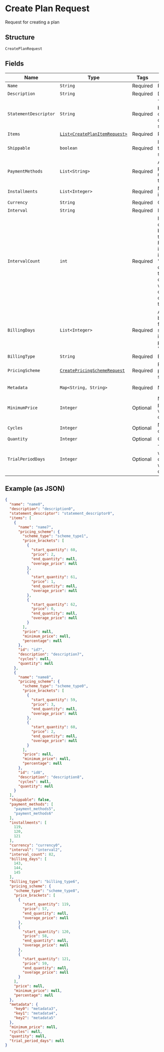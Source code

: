 
# Create Plan Request

Request for creating a plan

## Structure

`CreatePlanRequest`

## Fields

| Name | Type | Tags | Description | Getter | Setter |
|  --- | --- | --- | --- | --- | --- |
| `Name` | `String` | Required | Plan's name | String getName() | setName(String name) |
| `Description` | `String` | Required | Description | String getDescription() | setDescription(String description) |
| `StatementDescriptor` | `String` | Required | Text that will be printed on the credit card's statement | String getStatementDescriptor() | setStatementDescriptor(String statementDescriptor) |
| `Items` | [`List<CreatePlanItemRequest>`](/doc/models/create-plan-item-request.md) | Required | Plan items | List<CreatePlanItemRequest> getItems() | setItems(List<CreatePlanItemRequest> items) |
| `Shippable` | `boolean` | Required | Indicates if the plan is shippable | boolean getShippable() | setShippable(boolean shippable) |
| `PaymentMethods` | `List<String>` | Required | Allowed payment methods for the plan | List<String> getPaymentMethods() | setPaymentMethods(List<String> paymentMethods) |
| `Installments` | `List<Integer>` | Required | Number of installments | List<Integer> getInstallments() | setInstallments(List<Integer> installments) |
| `Currency` | `String` | Required | Currency | String getCurrency() | setCurrency(String currency) |
| `Interval` | `String` | Required | Interval | String getInterval() | setInterval(String interval) |
| `IntervalCount` | `int` | Required | Interval counts between two charges. For instance, if the interval is 'month' and count is 2, the customer will be charged once every two months. | int getIntervalCount() | setIntervalCount(int intervalCount) |
| `BillingDays` | `List<Integer>` | Required | Allowed billings days for the subscription, in case the plan type is 'exact_day' | List<Integer> getBillingDays() | setBillingDays(List<Integer> billingDays) |
| `BillingType` | `String` | Required | Billing type | String getBillingType() | setBillingType(String billingType) |
| `PricingScheme` | [`CreatePricingSchemeRequest`](/doc/models/create-pricing-scheme-request.md) | Required | Plan's pricing scheme | CreatePricingSchemeRequest getPricingScheme() | setPricingScheme(CreatePricingSchemeRequest pricingScheme) |
| `Metadata` | `Map<String, String>` | Required | Metadata | Map<String, String> getMetadata() | setMetadata(Map<String, String> metadata) |
| `MinimumPrice` | `Integer` | Optional | Minimum price that will be charged | Integer getMinimumPrice() | setMinimumPrice(Integer minimumPrice) |
| `Cycles` | `Integer` | Optional | Number of cycles | Integer getCycles() | setCycles(Integer cycles) |
| `Quantity` | `Integer` | Optional | Quantity | Integer getQuantity() | setQuantity(Integer quantity) |
| `TrialPeriodDays` | `Integer` | Optional | Trial period, where the customer will not be charged. | Integer getTrialPeriodDays() | setTrialPeriodDays(Integer trialPeriodDays) |

## Example (as JSON)

```json
{
  "name": "name0",
  "description": "description0",
  "statement_descriptor": "statement_descriptor0",
  "items": [
    {
      "name": "name7",
      "pricing_scheme": {
        "scheme_type": "scheme_type1",
        "price_brackets": [
          {
            "start_quantity": 60,
            "price": 2,
            "end_quantity": null,
            "overage_price": null
          },
          {
            "start_quantity": 61,
            "price": 1,
            "end_quantity": null,
            "overage_price": null
          },
          {
            "start_quantity": 62,
            "price": 0,
            "end_quantity": null,
            "overage_price": null
          }
        ],
        "price": null,
        "minimum_price": null,
        "percentage": null
      },
      "id": "id7",
      "description": "description7",
      "cycles": null,
      "quantity": null
    },
    {
      "name": "name8",
      "pricing_scheme": {
        "scheme_type": "scheme_type0",
        "price_brackets": [
          {
            "start_quantity": 59,
            "price": 3,
            "end_quantity": null,
            "overage_price": null
          },
          {
            "start_quantity": 60,
            "price": 2,
            "end_quantity": null,
            "overage_price": null
          }
        ],
        "price": null,
        "minimum_price": null,
        "percentage": null
      },
      "id": "id8",
      "description": "description8",
      "cycles": null,
      "quantity": null
    }
  ],
  "shippable": false,
  "payment_methods": [
    "payment_methods5",
    "payment_methods6"
  ],
  "installments": [
    119,
    120,
    121
  ],
  "currency": "currency0",
  "interval": "interval2",
  "interval_count": 82,
  "billing_days": [
    143,
    144,
    145
  ],
  "billing_type": "billing_type6",
  "pricing_scheme": {
    "scheme_type": "scheme_type8",
    "price_brackets": [
      {
        "start_quantity": 119,
        "price": 57,
        "end_quantity": null,
        "overage_price": null
      },
      {
        "start_quantity": 120,
        "price": 58,
        "end_quantity": null,
        "overage_price": null
      },
      {
        "start_quantity": 121,
        "price": 59,
        "end_quantity": null,
        "overage_price": null
      }
    ],
    "price": null,
    "minimum_price": null,
    "percentage": null
  },
  "metadata": {
    "key0": "metadata3",
    "key1": "metadata4",
    "key2": "metadata5"
  },
  "minimum_price": null,
  "cycles": null,
  "quantity": null,
  "trial_period_days": null
}
```

